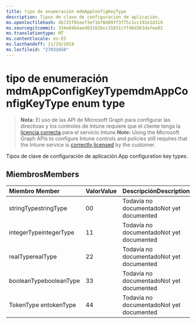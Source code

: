 ```yaml
---
title: tipo de enumeración mdmAppConfigKeyType
description: Tipos de clave de configuración de aplicación.
ms.openlocfilehash: 4b725f01eef3ef1bf8d897f3f75c1cc192e1d319
ms.sourcegitcommit: 334e84b4aed63162bcc31831cffd6d363dafee02
ms.translationtype: MT
ms.contentlocale: es-ES
ms.lasthandoff: 11/29/2018
ms.locfileid: "27031650"
---
```

# <a name="mdmappconfigkeytype-enum-type"></a><span data-ttu-id="cd572-103">tipo de enumeración mdmAppConfigKeyType</span><span class="sxs-lookup"><span data-stu-id="cd572-103">mdmAppConfigKeyType enum type</span></span>

> <span data-ttu-id="cd572-104">**Nota:** El uso de las API de Microsoft Graph para configurar las directivas y los controles de Intune requiere que el cliente tenga la [licencia correcta](https://go.microsoft.com/fwlink/?linkid=839381) para el servicio Intune.</span><span class="sxs-lookup"><span data-stu-id="cd572-104">**Note:** Using the Microsoft Graph APIs to configure Intune controls and policies still requires that the Intune service is [correctly licensed](https://go.microsoft.com/fwlink/?linkid=839381) by the customer.</span></span>

<span data-ttu-id="cd572-105">Tipos de clave de configuración de aplicación.</span><span class="sxs-lookup"><span data-stu-id="cd572-105">App configuration key types.</span></span>
## <a name="members"></a><span data-ttu-id="cd572-106">Miembros</span><span class="sxs-lookup"><span data-stu-id="cd572-106">Members</span></span>
|<span data-ttu-id="cd572-107">Miembro	</span><span class="sxs-lookup"><span data-stu-id="cd572-107">Member</span></span>|<span data-ttu-id="cd572-108">Valor</span><span class="sxs-lookup"><span data-stu-id="cd572-108">Value</span></span>|<span data-ttu-id="cd572-109">Descripción</span><span class="sxs-lookup"><span data-stu-id="cd572-109">Description</span></span>|
|:---|:---|:---|
|<span data-ttu-id="cd572-110">stringType</span><span class="sxs-lookup"><span data-stu-id="cd572-110">stringType</span></span>|<span data-ttu-id="cd572-111">0</span><span class="sxs-lookup"><span data-stu-id="cd572-111">0</span></span>|<span data-ttu-id="cd572-112">Todavía no documentado</span><span class="sxs-lookup"><span data-stu-id="cd572-112">Not yet documented</span></span>|
|<span data-ttu-id="cd572-113">integerType</span><span class="sxs-lookup"><span data-stu-id="cd572-113">integerType</span></span>|<span data-ttu-id="cd572-114">1</span><span class="sxs-lookup"><span data-stu-id="cd572-114">1</span></span>|<span data-ttu-id="cd572-115">Todavía no documentado</span><span class="sxs-lookup"><span data-stu-id="cd572-115">Not yet documented</span></span>|
|<span data-ttu-id="cd572-116">realType</span><span class="sxs-lookup"><span data-stu-id="cd572-116">realType</span></span>|<span data-ttu-id="cd572-117">2</span><span class="sxs-lookup"><span data-stu-id="cd572-117">2</span></span>|<span data-ttu-id="cd572-118">Todavía no documentado</span><span class="sxs-lookup"><span data-stu-id="cd572-118">Not yet documented</span></span>|
|<span data-ttu-id="cd572-119">booleanType</span><span class="sxs-lookup"><span data-stu-id="cd572-119">booleanType</span></span>|<span data-ttu-id="cd572-120">3</span><span class="sxs-lookup"><span data-stu-id="cd572-120">3</span></span>|<span data-ttu-id="cd572-121">Todavía no documentado</span><span class="sxs-lookup"><span data-stu-id="cd572-121">Not yet documented</span></span>|
|<span data-ttu-id="cd572-122">TokenType en</span><span class="sxs-lookup"><span data-stu-id="cd572-122">tokenType</span></span>|<span data-ttu-id="cd572-123">4</span><span class="sxs-lookup"><span data-stu-id="cd572-123">4</span></span>|<span data-ttu-id="cd572-124">Todavía no documentado</span><span class="sxs-lookup"><span data-stu-id="cd572-124">Not yet documented</span></span>|



